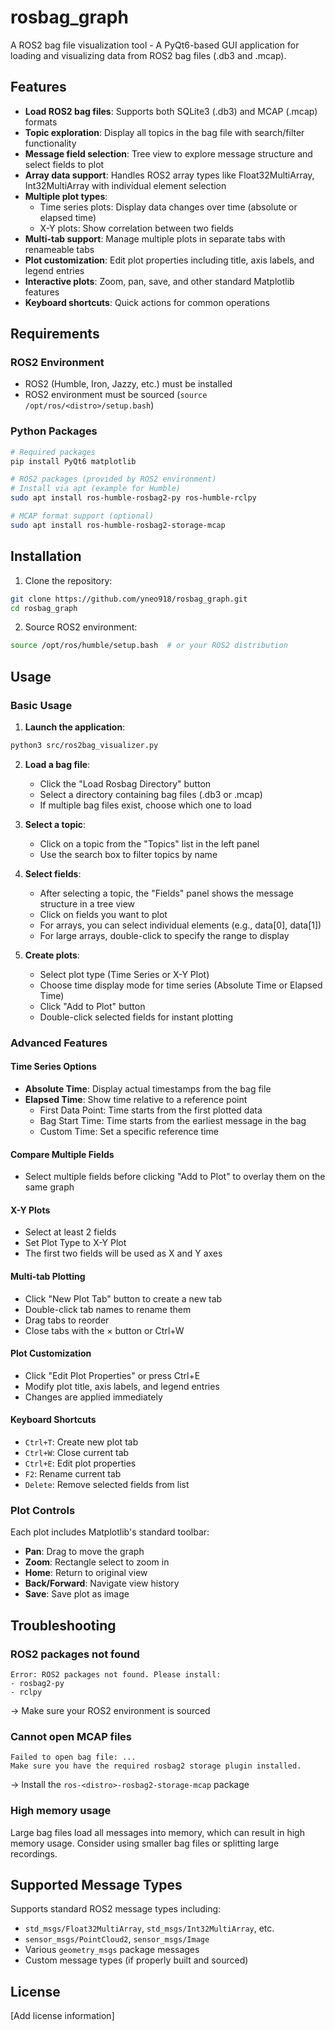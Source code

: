 # rosbag_graph

A ROS2 bag file visualization tool - A PyQt6-based GUI application for loading and visualizing data from ROS2 bag files (.db3 and .mcap).

## Features

- **Load ROS2 bag files**: Supports both SQLite3 (.db3) and MCAP (.mcap) formats
- **Topic exploration**: Display all topics in the bag file with search/filter functionality
- **Message field selection**: Tree view to explore message structure and select fields to plot
- **Array data support**: Handles ROS2 array types like Float32MultiArray, Int32MultiArray with individual element selection
- **Multiple plot types**:
  - Time series plots: Display data changes over time (absolute or elapsed time)
  - X-Y plots: Show correlation between two fields
- **Multi-tab support**: Manage multiple plots in separate tabs with renameable tabs
- **Plot customization**: Edit plot properties including title, axis labels, and legend entries
- **Interactive plots**: Zoom, pan, save, and other standard Matplotlib features
- **Keyboard shortcuts**: Quick actions for common operations

## Requirements

### ROS2 Environment
- ROS2 (Humble, Iron, Jazzy, etc.) must be installed
- ROS2 environment must be sourced (`source /opt/ros/<distro>/setup.bash`)

### Python Packages
```bash
# Required packages
pip install PyQt6 matplotlib

# ROS2 packages (provided by ROS2 environment)
# Install via apt (example for Humble)
sudo apt install ros-humble-rosbag2-py ros-humble-rclpy

# MCAP format support (optional)
sudo apt install ros-humble-rosbag2-storage-mcap
```

## Installation

1. Clone the repository:
```bash
git clone https://github.com/yneo918/rosbag_graph.git
cd rosbag_graph
```

2. Source ROS2 environment:
```bash
source /opt/ros/humble/setup.bash  # or your ROS2 distribution
```

## Usage

### Basic Usage

1. **Launch the application**:
```bash
python3 src/ros2bag_visualizer.py
```

2. **Load a bag file**:
   - Click the "Load Rosbag Directory" button
   - Select a directory containing bag files (.db3 or .mcap)
   - If multiple bag files exist, choose which one to load

3. **Select a topic**:
   - Click on a topic from the "Topics" list in the left panel
   - Use the search box to filter topics by name

4. **Select fields**:
   - After selecting a topic, the "Fields" panel shows the message structure in a tree view
   - Click on fields you want to plot
   - For arrays, you can select individual elements (e.g., data[0], data[1])
   - For large arrays, double-click to specify the range to display

5. **Create plots**:
   - Select plot type (Time Series or X-Y Plot)
   - Choose time display mode for time series (Absolute Time or Elapsed Time)
   - Click "Add to Plot" button
   - Double-click selected fields for instant plotting

### Advanced Features

#### Time Series Options
- **Absolute Time**: Display actual timestamps from the bag file
- **Elapsed Time**: Show time relative to a reference point
  - First Data Point: Time starts from the first plotted data
  - Bag Start Time: Time starts from the earliest message in the bag
  - Custom Time: Set a specific reference time

#### Compare Multiple Fields
- Select multiple fields before clicking "Add to Plot" to overlay them on the same graph

#### X-Y Plots
- Select at least 2 fields
- Set Plot Type to X-Y Plot
- The first two fields will be used as X and Y axes

#### Multi-tab Plotting
- Click "New Plot Tab" button to create a new tab
- Double-click tab names to rename them
- Drag tabs to reorder
- Close tabs with the × button or Ctrl+W

#### Plot Customization
- Click "Edit Plot Properties" or press Ctrl+E
- Modify plot title, axis labels, and legend entries
- Changes are applied immediately

#### Keyboard Shortcuts
- `Ctrl+T`: Create new plot tab
- `Ctrl+W`: Close current tab
- `Ctrl+E`: Edit plot properties
- `F2`: Rename current tab
- `Delete`: Remove selected fields from list

### Plot Controls

Each plot includes Matplotlib's standard toolbar:
- **Pan**: Drag to move the graph
- **Zoom**: Rectangle select to zoom in
- **Home**: Return to original view
- **Back/Forward**: Navigate view history
- **Save**: Save plot as image

## Troubleshooting

### ROS2 packages not found
```
Error: ROS2 packages not found. Please install:
- rosbag2-py
- rclpy
```
→ Make sure your ROS2 environment is sourced

### Cannot open MCAP files
```
Failed to open bag file: ...
Make sure you have the required rosbag2 storage plugin installed.
```
→ Install the `ros-<distro>-rosbag2-storage-mcap` package

### High memory usage
Large bag files load all messages into memory, which can result in high memory usage. Consider using smaller bag files or splitting large recordings.

## Supported Message Types

Supports standard ROS2 message types including:
- `std_msgs/Float32MultiArray`, `std_msgs/Int32MultiArray`, etc.
- `sensor_msgs/PointCloud2`, `sensor_msgs/Image`
- Various `geometry_msgs` package messages
- Custom message types (if properly built and sourced)

## License

[Add license information]